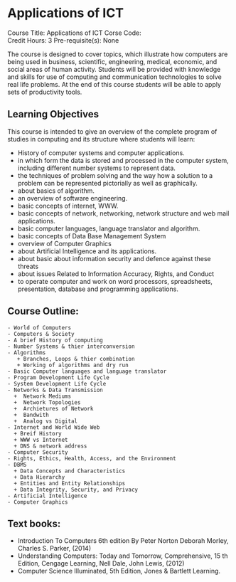 # Applications of  ICT 
	
Course Title: 	Applications of ICT
Corse Code: 	
Credit Hours: 	3
Pre-requisite(s): None 	

The course is designed to cover topics, which illustrate how computers are being used in business, scientific, engineering, medical, economic, and social areas of human activity. Students will be provided with knowledge and skills for use of computing and communication technologies to solve real life problems. At the end of this course students will be able to apply sets of productivity tools.

## Learning Objectives

This course is intended to give an overview of the complete program of studies in computing and its structure where students will learn:

 - History of computer systems and computer applications.
 - in which form the data is stored and processed in the computer system, including different number systems to represent data.
 - the techniques of problem solving and the way how a solution to a problem can be represented pictorially as well as graphically.
 - about basics of algorithm.
 - an overview of software engineering.
 - basic concepts of internet, WWW.
 - basic concepts of network, networking, network structure and web mail applications.
 - basic computer languages, language translator and algorithm.
 - basic concepts of Data Base Management System
 - overview of Computer Graphics
 - about Artificial Intelligence and its applications.
 - about basic about information security and defence against these threats
 - about issues Related to Information Accuracy, Rights, and Conduct
 - to operate computer and work on word processors, spreadsheets, presentation, database and programming applications.

## Course Outline:

    - World of Computers
    - Computers & Society
    - A brief History of computing
    - Number Systems & thier interconversion
    - Algorithms
       + Branches, Loops & thier combination
       + Working of algorithms and dry run
    - Basic Computer languages and language translator
    - Program Development Life Cycle
    - System Development Life Cycle
    - Networks & Data Transmission
      +  Network Mediums
      +  Network Topologies
      +  Archietures of Network
      +  Bandwith
      +  Analog vs Digital
    - Internet and World Wide Web
      + Breif History
      + WWW vs Internet
      + DNS & network address
    - Computer Security
    - Rights, Ethics, Health, Access, and the Environment
    - DBMS
      + Data Concepts and Characteristics
      + Data Hierarchy
      + Entities and Entity Relationships
      + Data Integrity, Security, and Privacy
    - Artificial Intelligence
    - Computer Graphics

## Text books:

   - Introduction To Computers 6th edition By Peter Norton Deborah Morley, Charles S. Parker, (2014)
   - Understanding Computers: Today and Tomorrow, Comprehensive, 15 th Edition, Cengage Learning, Nell Dale, John Lewis, (2012)
   - Computer Science Illuminated, 5th Edition, Jones & Bartlett Learning.
